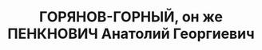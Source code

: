 ---
title: ГОРЯНОВ-ГОРНЫЙ, он же ПЕНКНОВИЧ Анатолий Георгиевич
description: 'Род. в 1898, еврей, член ВКП(б) с 1920, в органах НКВД с 1929.

  Звание: 11.01.1936 - ст. лейтенант ГБ.

  Награды: знак «Почетный работник ВЧК—ОГПУ (V)» №523, 08.07.1931 - орден Красной
  Звезды.

  нач. ГУГСК НКВД СССР, уволен 19.08.1937.

  Арестован 23.07.1937. Осужден в особом порядке, ВМН. Расстрелян 28.10.1937, Москва.

  Реабилитирован 08.06.1957.'
---